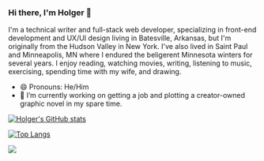 ### Hi there, I'm Holger 👋

I'm a technical writer and full-stack web developer, specializing in front-end development and UX/UI design living in Batesville, Arkansas, but I'm originally from the Hudson Valley in New York. I've also lived in Saint Paul and Minneapolis, MN where I endured the beligerent Minnesota winters for several years. I enjoy reading, watching movies, writing, listening to music, exercising, spending time with my wife, and drawing.

- 😄 Pronouns: He/Him
- 🔭 I’m currently working on getting a job and plotting a creator-owned graphic novel in my spare time.



<!--
**Holgermueller/Holgermueller** is a ✨ _special_ ✨ repository because its `README.md` (this file) appears on your GitHub profile.

Here are some ideas to get you started:

- 🔭 I’m currently working on ...
- 🌱 I’m currently learning ...
- 👯 I’m looking to collaborate on ...
- 🤔 I’m looking for help with ...
- 💬 Ask me about ...
- 📫 How to reach me: ...
- 😄 Pronouns: ...
- ⚡ Fun fact: ...
-->


[![Holger's GitHub stats](https://github-readme-stats.vercel.app/api?username=Holgermueller)](https://github.com/anuraghazra/github-readme-stats)


[![Top Langs](https://github-readme-stats.vercel.app/api/top-langs/?username=Holgermueller)](https://github.com/anuraghazra/github-readme-stats)


![](https://komarev.com/ghpvc/?username=Holgermueller&color=green)
